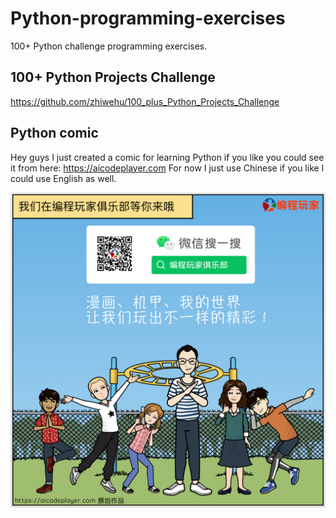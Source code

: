 # Python-programming-exercises

100+ Python challenge programming exercises.

## 100+ Python Projects Challenge 

https://github.com/zhiwehu/100_plus_Python_Projects_Challenge

## Python comic

Hey guys I just created a comic for learning Python if you like you could see it from here: https://aicodeplayer.com
For now I just use Chinese if you like I could use English as well.

![Python Comic](https://github.com/zhiwehu/Python-programming-exercises/blob/master/comic.png?raw=true)
